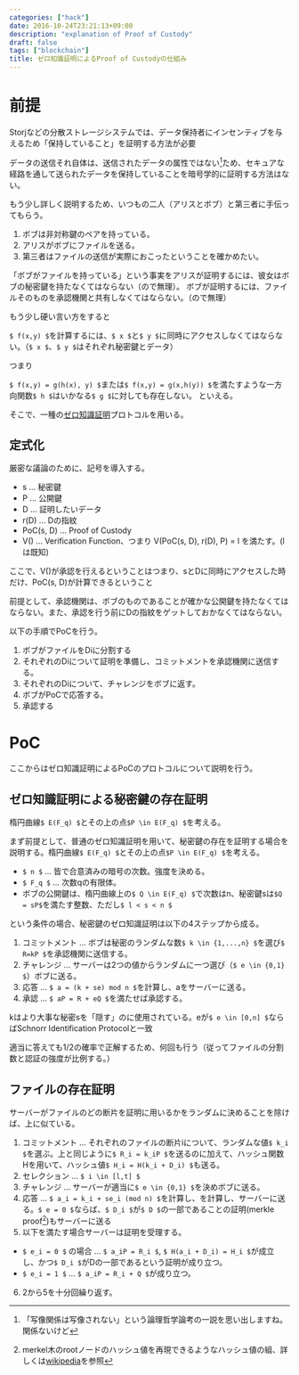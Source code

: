 ```yaml
---
categories: ["hack"]
date: 2016-10-24T23:21:13+09:00
description: "explanation of Proof of Custody"
draft: false
tags: ["blockchain"]
title: ゼロ知識証明によるProof of Custodyの仕組み
---
```


# 前提

Storjなどの分散ストレージシステムでは、データ保持者にインセンティブを与えるため「保持していること」を証明する方法が必要

データの送信それ自体は、送信されたデータの属性ではない[^1]ため、セキュアな経路を通して送られたデータを保持していることを暗号学的に証明する方法はない。

もう少し詳しく説明するため、いつもの二人（アリスとボブ）と第三者に手伝ってもらう。

1. ボブは非対称鍵のペアを持っている。
2. アリスがボブにファイルを送る。
3. 第三者はファイルの送信が実際におこったということを確かめたい。

「ボブがファイルを持っている」という事実をアリスが証明するには、彼女はボブの秘密鍵を持たなくてはならない（ので無理）。
ボブが証明するには、ファイルそのものを承認機関と共有しなくてはならない。（ので無理）

もう少し硬い言い方をすると

`$ f(x,y) $`を計算するには、`$ x $`と`$ y $`に同時にアクセスしなくてはならない。（`$ x $`、`$ y $`はそれぞれ秘密鍵とデータ）

つまり

`$ f(x,y) = g(h(x), y) $`または`$ f(x,y) = g(x,h(y)) $`を満たすような一方向関数`$ h $`はいかなる`$ g $`に対しても存在しない。
といえる。

そこで、一種の[ゼロ知識証明](https://ja.wikipedia.org/wiki/%E3%82%BC%E3%83%AD%E7%9F%A5%E8%AD%98%E8%A8%BC%E6%98%8E)プロトコルを用いる。

## 定式化

厳密な議論のために、記号を導入する。

* s ... 秘密鍵
* P ... 公開鍵
* D ... 証明したいデータ
* r(D) ... Dの指紋
* PoC(s, D) ... Proof of Custody
* V() ... Verification Function、つまり V(PoC(s, D), r(D), P) = l を満たす。(lは既知)


ここで、V()が承認を行えるということはつまり、sとDに同時にアクセスした時だけ、PoC(s, D)が計算できるということ

前提として、承認機関は、ボブのものであることが確かな公開鍵を持たなくてはならない。また、承認を行う前にDの指紋をゲットしておかなくてはならない。

以下の手順でPoCを行う。

1. ボブがファイルをDiに分割する
2. それぞれのDiについて証明を準備し、コミットメントを承認機関に送信する。
3. それぞれのDiについて、チャレンジをボブに返す。
4. ボブがPoCで応答する。
5. 承認する

# PoC

ここからはゼロ知識証明によるPoCのプロトコルについて説明を行う。

## ゼロ知識証明による秘密鍵の存在証明

楕円曲線`$ E(F_q) $`とその上の点`$P \in E(F_q) $`を考える。

まず前提として、普通のゼロ知識証明を用いて、秘密鍵の存在を証明する場合を説明する。楕円曲線`$ E(F_q) $`とその上の点`$P \in E(F_q) $`を考える。

* `$ n $` ... 皆で合意済みの暗号の次数。強度を決める。
* `$ F_q $` ... 次数qの有限体。
* ボブの公開鍵は、楕円曲線上の`$ Q \in E(F_q) $`で次数はn、秘密鍵sは`$Q = sP$`を満たす整数、ただし`$ l < s < n $`

という条件の場合、秘密鍵のゼロ知識証明は以下の4ステップから成る。

1. コミットメント ... ボブは秘密のランダムな数`$ k \in {1,...,n} $`を選び`$ R=kP $`を承認機関に送信する。
2. チャレンジ ... サーバーは2つの値からランダムに一つ選び（`$ e \in {0,1} $`）ボブに送る。
3. 応答 ... `$ a = (k + se) mod n $`を計算し、aをサーバーに送る。
4. 承認 ... `$ aP = R + eQ $`を満たせば承認する。

kはより大事な秘密sを「隠す」のに使用されている。eが`$ e \in [0,n] $`ならばSchnorr Identification Protocolと一致

適当に答えても1/2の確率で正解するため、何回も行う（従ってファイルの分割数と認証の強度が比例する。）


## ファイルの存在証明

サーバーがファイルのどの断片を証明に用いるかをランダムに決めることを除けば、上に似ている。

1. コミットメント ... それぞれのファイルの断片iについて、ランダムな値`$ k_i $`を選ぶ。上と同じように`$ R_i = k_iP $`を送るのに加えて、ハッシュ関数Hを用いて、ハッシュ値`$ H_i = H(k_i + D_i) $`も送る。
2. セレクション ... `$ i \in [l,t] $`
3. チャレンジ ... サーバーが適当に`$ e \in {0,1} $`を決めボブに送る。
4. 応答 ... `$ a_i = k_i + se_i (mod n) $`を計算し、を計算し、サーバーに送る。`$ e = 0 $`ならば、`$ D_i $`が`$ D $`の一部であることの証明(merkle proof[^2])もサーバーに送る
5. 以下を満たす場合サーバーは証明を受理する。
 - `$ e_i = 0 $` の場合 ... `$ a_iP = R_i $`, `$ H(a_i + D_i) = H_i $`が成立し、かつ`$ D_i $`がDの一部であるという証明が成り立つ。
 - `$ e_i = 1 $` ... `$ a_iP = R_i + Q $`が成り立つ。
6. 2から5を十分回繰り返す。

[^1]: 「写像関係は写像されない」という論理哲学論考の一説を思い出しますね。関係ないけど
[^2]: merkel木のrootノードのハッシュ値を再現できるようなハッシュ値の組、詳しくは[wikipedia](https://ja.wikipedia.org/wiki/%E3%83%8F%E3%83%83%E3%82%B7%E3%83%A5%E6%9C%A8)を参照
